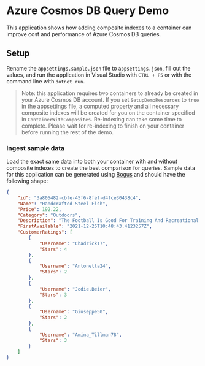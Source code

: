 # Azure Cosmos DB Query Demo

This application shows how adding composite indexes to a container can improve cost and performance of Azure Cosmos DB queries.

## Setup

Rename the `appsettings.sample.json` file to `appsettings.json`, fill out the values, and run the application in Visual Studio with `CTRL + F5` or with the command line with `dotnet run`.

> Note: this application requires two containers to already be created in your Azure Cosmos DB account. If you set `SetupDemoResources` to `true` in the appsettings file, a computed property and all necessary composite indexes will be created for you on the container specified in `ContainerWithComposites`. Re-indexing can take some time to complete. Please wait for re-indexing to finish on your container before running the rest of the demo.

### Ingest sample data

Load the exact same data into both your container with and without composite indexes to create the best comparison for queries. Sample data for this application can be generated using [Bogus](https://github.com/bchavez/Bogus) and should have the following shape:

```json
{
    "id": "3a805482-cbfe-45f6-8fef-d4fce30438c4",
    "Name": "Handcrafted Steel Fish",
    "Price": 192.22,
    "Category": "Outdoors",
    "Description": "The Football Is Good For Training And Recreational Purposes",
    "FirstAvailable": "2021-12-25T10:48:43.4123257Z",
    "CustomerRatings": [
        {
            "Username": "Chadrick17",
            "Stars": 4
        },
        {
            "Username": "Antonetta24",
            "Stars": 2
        },
        {
            "Username": "Jodie.Beier",
            "Stars": 3
        },
        {
            "Username": "Giuseppe50",
            "Stars": 2
        },
        {
            "Username": "Amina_Tillman78",
            "Stars": 3
        }
    ]
}
```
